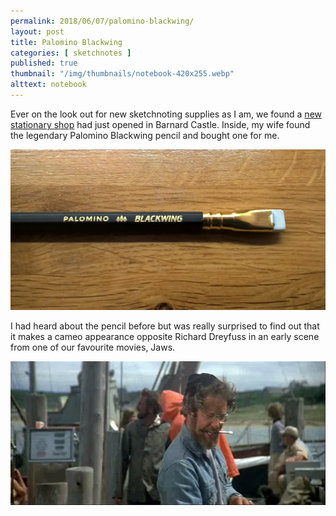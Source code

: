 ```yaml
---
permalink: 2018/06/07/palomino-blackwing/
layout: post
title: Palomino Blackwing
categories: [ sketchnotes ]
published: true
thumbnail: "/img/thumbnails/notebook-420x255.webp"
alttext: notebook
---
```


Ever on the look out for new sketchnoting supplies as I am, we found a <a href="http://www.oswells.co.uk/">new stationary shop</a> 
had just opened in Barnard Castle. Inside, my wife found the legendary Palomino Blackwing pencil and bought one for me. 

<img src="/img/posts/palomino-blackwing/blackwing.webp" alt="pencil" class="u-max-full-width" />

I had heard about the pencil before but was really surprised to find out that it makes a cameo appearance 
opposite Richard Dreyfuss in an early scene from one of our favourite movies, Jaws.

<img src="/img/posts/palomino-blackwing/jaws-hooper-blackwing.webp" alt="Richard Dreyfuss" class="u-max-full-width" />




